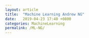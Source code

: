 ```yaml
---
layout: article
title:  "Machine Learning Andrew NG"
date:   2019-04-23 17:40 +0800
categories: MachineLearning
permalink: /ML-NG/
---
```



